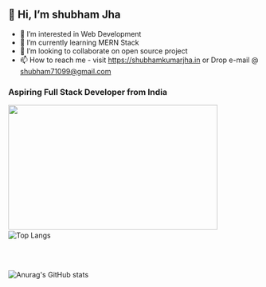 ## 👋 Hi, I’m shubham Jha
- 👀 I’m interested in Web Development    
- 🌱 I’m currently learning MERN Stack
- 💞️ I’m looking to collaborate on open source project
- 📫 How to reach me - visit https://shubhamkumarjha.in or Drop e-mail @ shubham71099@gmail.com
###    Aspiring Full Stack Developer from India
<img src="https://camo.githubusercontent.com/ae6ce8513738f7d4d8d566a2f215a5bc7f65f39ddb91739e7f5bb94a5ac7a172/68747470733a2f2f6d69726f2e6d656469756d2e636f6d2f76322f726573697a653a6669743a3832382f312a7a566e574a7479474f585f6b5549446d3663634366512e676966" width="420" height="250"></img>     &nbsp;&nbsp;&nbsp;&nbsp;&nbsp;&nbsp;&nbsp;&nbsp;&nbsp;      ![Top Langs](https://github-readme-stats.vercel.app/api/top-langs/?username=shubham71099&layout=compact&langs_count=10)


<br><br>


![Anurag's GitHub stats](https://github-readme-stats.vercel.app/api?username=shubham71099&show_icons=true&theme=highcontrast)

